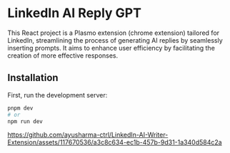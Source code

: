 
# LinkedIn AI Reply GPT

This React project is a Plasmo extension (chrome extension) tailored for LinkedIn, streamlining the process of generating AI replies by seamlessly inserting prompts. It aims to enhance user efficiency by facilitating the creation of more effective responses.


## Installation

First, run the development server:

```bash
pnpm dev
# or
npm run dev
```

https://github.com/ayusharma-ctrl/LinkedIn-AI-Writer-Extension/assets/117670536/a3c8c634-ec1b-457b-9d31-1a340d584c2a

